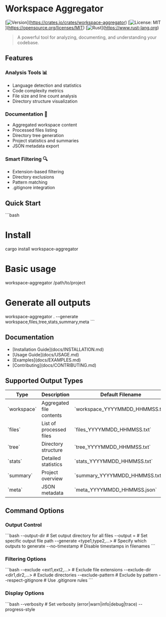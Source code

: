 # Workspace Aggregator

\[![Version](https://img.shields.io/badge/version-0.3.0-blue.svg)](https://crates.io/crates/workspace-aggregator)
\[![License: MIT](https://img.shields.io/badge/License-MIT-yellow.svg)](https://opensource.org/licenses/MIT)
\[![Rust](https://img.shields.io/badge/rust-2021-orange.svg)](https://www.rust-lang.org)

> A powerful tool for analyzing, documenting, and understanding your codebase.

## Features

### Analysis Tools 📊
- Language detection and statistics
- Code complexity metrics
- File size and line count analysis
- Directory structure visualization

### Documentation 📝
- Aggregated workspace content
- Processed files listing
- Directory tree generation
- Project statistics and summaries
- JSON metadata export

### Smart Filtering 🔍
- Extension-based filtering
- Directory exclusions
- Pattern matching
- .gitignore integration

## Quick Start

\```bash
# Install
cargo install workspace-aggregator

# Basic usage
workspace-aggregator /path/to/project

# Generate all outputs
workspace-aggregator . --generate workspace,files,tree,stats,summary,meta
\```

## Documentation

- \[Installation Guide](docs/INSTALLATION.md)
- \[Usage Guide](docs/USAGE.md)
- \[Examples](docs/EXAMPLES.md)
- \[Contributing](docs/CONTRIBUTING.md)

## Supported Output Types

| Type | Description | Default Filename |
|------|-------------|-----------------|
| \`workspace\` | Aggregated file contents | \`workspace_YYYYMMDD_HHMMSS.txt\` |
| \`files\` | List of processed files | \`files_YYYYMMDD_HHMMSS.txt\` |
| \`tree\` | Directory structure | \`tree_YYYYMMDD_HHMMSS.txt\` |
| \`stats\` | Detailed statistics | \`stats_YYYYMMDD_HHMMSS.txt\` |
| \`summary\` | Project overview | \`summary_YYYYMMDD_HHMMSS.txt\` |
| \`meta\` | JSON metadata | \`meta_YYYYMMDD_HHMMSS.json\` |

## Command Options

### Output Control
\```bash
--output-dir <path>              # Set output directory for all files
--output <type>=<path>          # Set specific output file path
--generate <type1,type2,...>    # Specify which outputs to generate
--no-timestamp                  # Disable timestamps in filenames
\```

### Filtering Options
\```bash
--exclude <ext1,ext2,...>       # Exclude file extensions
--exclude-dir <dir1,dir2,...>   # Exclude directories
--exclude-pattern <pattern>     # Exclude by pattern
--respect-gitignore            # Use .gitignore rules
\```

### Display Options
\```bash
--verbosity <level>            # Set verbosity (error|warn|info|debug|trace)
--progress-style <style>       # Set progress style (simple|detailed|none)
--quiet                       # Minimal output
--verbose                     # Detailed output
\```

## Example Usage

\```bash
# Generate complete documentation
workspace-aggregator . \\
  --generate workspace,files,tree,stats,summary,meta \\
  --output-dir ./docs \\
  --verbose

# Analyze specific directories
workspace-aggregator ./src \\
  --exclude test,spec \\
  --exclude-dir __tests__,fixtures \\
  --generate stats,summary \\
  --verbosity debug

# Quick overview
workspace-aggregator . \\
  --generate summary,tree \\
  --quiet
\```

## Output Examples

### Directory Tree
\```
project/
├── src/
│   ├── main.rs
│   └── lib.rs
├── tests/
│   └── integration_tests.rs
└── Cargo.toml
\```

### Statistics Summary
\```
Project Statistics
-----------------
Total Files: 42
Total Size: 1.2 MB
Languages:
  - Rust: 65%
  - Python: 20%
  - JavaScript: 15%
\```

## Supported File Types

### Programming Languages
- Rust (\`.rs\`)
- Python (\`.py\`)
- JavaScript (\`.js\`, \`.jsx\`)
- TypeScript (\`.ts\`, \`.tsx\`)
- Java (\`.java\`)
- C/C++ (\`.c\`, \`.cpp\`, \`.h\`, \`.hpp\`)

### Web Technologies
- HTML (\`.html\`, \`.htm\`)
- CSS (\`.css\`, \`.scss\`, \`.sass\`)
- SVG (\`.svg\`)

### Configuration
- JSON (\`.json\`)
- YAML (\`.yml\`, \`.yaml\`)
- TOML (\`.toml\`)
- INI (\`.ini\`)

### Documentation
- Markdown (\`.md\`)
- Text (\`.txt\`)
- RST (\`.rst\`)
- AsciiDoc (\`.adoc\`)

## Contributing

1. Fork the repository
2. Create your feature branch (\`git checkout -b feature/amazing\`)
3. Commit changes (\`git commit -am 'Add amazing feature'\`)
4. Push to branch (\`git push origin feature/amazing\`)
5. Open a Pull Request

## License

This project is licensed under the MIT License - see the \[LICENSE](LICENSE) file for details.

## Author

**Guilherme Baufaker Rêgo**
- 📧 Email: baufaker@protonmail.com
- 🌟 GitHub: \[@yourusername](https://github.com/yourusername)

---

Made with ❤️ in Rust

## 🗺️ Roadmap

### Phase 1: Core Enhancements (Q1 2025)
🎯 Fundamental improvements to enhance basic functionality

- [ ] Search and Filter
  - [ ] `--search` Text pattern search
  - [ ] `--after/--before` Date filtering
  - [ ] `--size` File size filtering
- [ ] Performance
  - [ ] `--parallel` Parallel processing
  - [ ] `--cache` Result caching
  - [ ] `--incremental` Incremental updates
- [ ] Export Formats
  - [ ] `--format markdown` Markdown output
  - [ ] `--format html` HTML with syntax highlighting
  - [ ] `--format json` JSON metadata export

### Phase 2: Analysis Tools (Q2 2025)
📊 Code analysis and quality assessment features

- [ ] Content Analysis
  - [ ] `--stats` Language and file type statistics
  - [ ] `--count-lines` Line counting by file type
  - [ ] `--duplicates` Code duplication detection
- [ ] Code Quality
  - [ ] `--lint` Basic linting integration
  - [ ] `--todo-extract` TODO/FIXME extraction
  - [ ] `--dead-code` Dead code detection
- [ ] Documentation
  - [ ] `--auto-doc` Documentation generation
  - [ ] `--readme-gen` README generation
  - [ ] `--api-doc` API documentation extraction

### Phase 3: Integration & Collaboration (Q3 2025)
🤝 Version control and team collaboration features

- [ ] Git Integration
  - [ ] `--git-blame` Git blame information
  - [ ] `--github-issues` GitHub issue linking
  - [ ] `--changelog` Changelog generation
- [ ] Team Features
  - [ ] `--team-annotations` Team annotations
  - [ ] `--review-ready` Code review preparation
  - [ ] `--share-cloud` Cloud sharing capabilities
- [ ] Workflow Integration
  - [ ] `--ci-mode` CI/CD pipeline mode
  - [ ] `--pre-commit` Pre-commit hooks
  - [ ] `--notify-slack` Slack notifications

### Phase 4: Advanced Features (Q4 2025)
🚀 Advanced analysis and AI-powered features

- [ ] Security & Compliance
  - [ ] `--secrets-scan` Secret detection
  - [ ] `--pii-detect` PII data detection
  - [ ] `--license-check` License scanning
- [ ] Visualization
  - [ ] `--generate-graph` Dependency graphing
  - [ ] `--heatmap` Code modification heatmap
  - [ ] `--timeline` File timeline visualization
- [ ] AI Features
  - [ ] `--ai-summary` AI-powered code summarization
  - [ ] `--suggest-docs` Documentation suggestions
  - [ ] `--detect-patterns` Design pattern detection

### Phase 5: Enterprise Features (2026)
💼 Enterprise-grade features and integrations

- [ ] Project Management
  - [ ] `--estimate` Project effort estimation
  - [ ] `--metrics` Project health metrics
  - [ ] `--roadmap` Roadmap extraction
- [ ] Enterprise Integration
  - [ ] `--jira-links` JIRA integration
  - [ ] `--confluence-export` Confluence export
  - [ ] `--style corporate` Corporate theming
- [ ] Advanced Export
  - [ ] `--format pdf` PDF export
  - [ ] `--wiki-export` Wiki export
  - [ ] Custom templating system


## 📦 Output Files

The tool generates up to three types of output files:

1. 📄 **Workspace Content** (`workspace_YYYYMMDD_HHMMSS.txt`)
   - Contains the content of all processed files
   - Includes file metadata and separators

2. 📑 **Processed Files List** (`processed_YYYYMMDD_HHMMSS.txt`)
   - Lists all files that were processed
   - Includes timestamp and statistics

3. 🌳 **Tree View** (`tree_YYYYMMDD_HHMMSS.txt`)
   - Shows directory structure
   - Includes only processed files

## 🔧 Supported File Types

### Programming Languages
- 💻 Python (`.py`)
- 🌐 JavaScript/TypeScript (`.js`, `.ts`, `.jsx`, `.tsx`)
- ☕ Java (`.java`)
- 🦀 Rust (`.rs`)
- 🔨 C/C++ (`.c`, `.cpp`, `.h`, `.hpp`)

### Web Technologies
- 🌐 HTML (`.html`, `.htm`)
- 🎨 CSS/SCSS (`.css`, `.scss`, `.sass`)
- 📐 SVG (`.svg`)

### Configuration
- ⚙️ JSON (`.json`)
- 🔧 YAML (`.yml`, `.yaml`)
- 📝 TOML (`.toml`)
- 🔨 INI (`.ini`)

### Documentation
- 📘 Markdown (`.md`)
- 📄 Text (`.txt`)
- 📚 RST (`.rst`)
- 📖 AsciiDoc (`.adoc`)

## 🚫 Automatically Ignored

- 📁 Hidden directories (`.git`, `.venv`, etc.)
- 📦 Package directories (`node_modules`, `site-packages`)
- 🏗️ Build directories (`target`, `dist`, `build`)
- 🔒 IDE directories (`.idea`, `.vscode`)
- 📝 Patterns from .gitignore (when --respect-gitignore is used)

## 🛠️ Development

### Requirements

- 🦀 Rust 2021 Edition
- 📦 Cargo

### Building

```bash
cargo build --release
```

### Running Tests

```bash
cargo test
```

## 👤 Author

**Guilherme Baufaker Rêgo**
- 📧 Email: baufaker@protonmail.com
- 🌟 Feel free to report issues or suggest improvements

## 📄 License

MIT License - see the [LICENSE](LICENSE) file for details

## 🤝 Contributing

Contributions, issues, and feature requests are welcome!

1. Fork the Project
2. Create your Feature Branch (`git checkout -b feature/AmazingFeature`)
3. Commit your Changes (`git commit -m 'Add some AmazingFeature'`)
4. Push to the Branch (`git push origin feature/AmazingFeature`)
5. Open a Pull Request

---

Made with ❤️ by Guilherme Baufaker Rêgo
